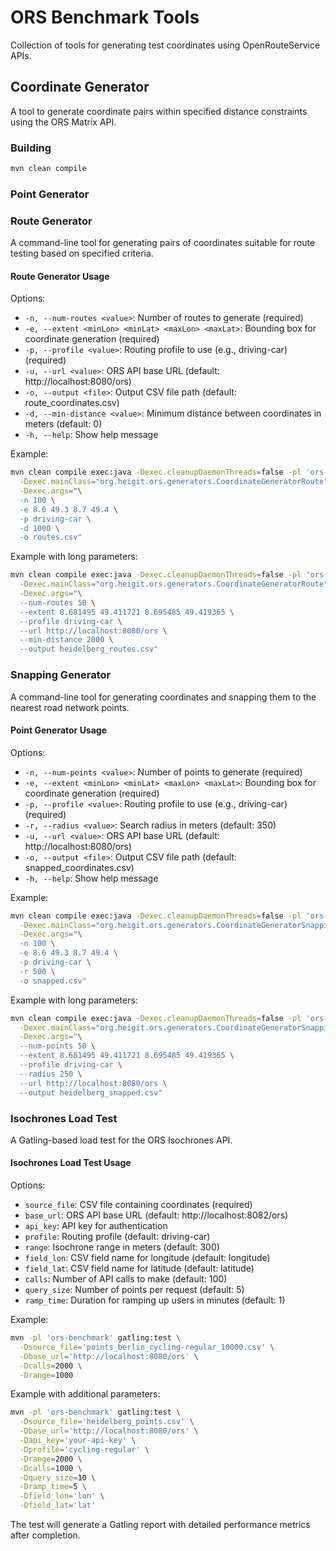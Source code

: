 # ORS Benchmark Tools

Collection of tools for generating test coordinates using OpenRouteService APIs.

## Coordinate Generator

A tool to generate coordinate pairs within specified distance constraints using the ORS Matrix API.

### Building

```bash
mvn clean compile
```

### Point Generator

### Route Generator

A command-line tool for generating pairs of coordinates suitable for route testing based on specified criteria.

#### Route Generator Usage

Options:

- `-n, --num-routes <value>`: Number of routes to generate (required)
- `-e, --extent <minLon> <minLat> <maxLon> <maxLat>`: Bounding box for coordinate generation (required)
- `-p, --profile <value>`: Routing profile to use (e.g., driving-car) (required)
- `-u, --url <value>`: ORS API base URL (default: http://localhost:8080/ors)
- `-o, --output <file>`: Output CSV file path (default: route_coordinates.csv)
- `-d, --min-distance <value>`: Minimum distance between coordinates in meters (default: 0)
- `-h, --help`: Show help message

Example:

```bash
mvn clean compile exec:java -Dexec.cleanupDaemonThreads=false -pl 'ors-benchmark' \
  -Dexec.mainClass="org.heigit.ors.generators.CoordinateGeneratorRoute" \
  -Dexec.args="\
  -n 100 \
  -e 8.6 49.3 8.7 49.4 \
  -p driving-car \
  -d 1000 \
  -o routes.csv"
```

Example with long parameters:

```bash
mvn clean compile exec:java -Dexec.cleanupDaemonThreads=false -pl 'ors-benchmark' \
  -Dexec.mainClass="org.heigit.ors.generators.CoordinateGeneratorRoute" \
  -Dexec.args="\
  --num-routes 50 \
  --extent 8.681495 49.411721 8.695485 49.419365 \
  --profile driving-car \
  --url http://localhost:8080/ors \
  --min-distance 2000 \
  --output heidelberg_routes.csv"
```

### Snapping Generator

A command-line tool for generating coordinates and snapping them to the nearest road network points.

#### Point Generator Usage

Options:

- `-n, --num-points <value>`: Number of points to generate (required)
- `-e, --extent <minLon> <minLat> <maxLon> <maxLat>`: Bounding box for coordinate generation (required)
- `-p, --profile <value>`: Routing profile to use (e.g., driving-car) (required)
- `-r, --radius <value>`: Search radius in meters (default: 350)
- `-u, --url <value>`: ORS API base URL (default: http://localhost:8080/ors)
- `-o, --output <file>`: Output CSV file path (default: snapped_coordinates.csv)
- `-h, --help`: Show help message

Example:

```bash
mvn clean compile exec:java -Dexec.cleanupDaemonThreads=false -pl 'ors-benchmark' \
  -Dexec.mainClass="org.heigit.ors.generators.CoordinateGeneratorSnapping" \
  -Dexec.args="\
  -n 100 \
  -e 8.6 49.3 8.7 49.4 \
  -p driving-car \
  -r 500 \
  -o snapped.csv"
```

Example with long parameters:

```bash
mvn clean compile exec:java -Dexec.cleanupDaemonThreads=false -pl 'ors-benchmark' \
  -Dexec.mainClass="org.heigit.ors.generators.CoordinateGeneratorSnapping" \
  -Dexec.args="\
  --num-points 50 \
  --extent 8.681495 49.411721 8.695485 49.419365 \
  --profile driving-car \
  --radius 250 \
  --url http://localhost:8080/ors \
  --output heidelberg_snapped.csv"
```

### Isochrones Load Test

A Gatling-based load test for the ORS Isochrones API.

#### Isochrones Load Test Usage

Options:

- `source_file`: CSV file containing coordinates (required)
- `base_url`: ORS API base URL (default: http://localhost:8082/ors)
- `api_key`: API key for authentication
- `profile`: Routing profile (default: driving-car)
- `range`: Isochrone range in meters (default: 300)
- `field_lon`: CSV field name for longitude (default: longitude)
- `field_lat`: CSV field name for latitude (default: latitude)
- `calls`: Number of API calls to make (default: 100)
- `query_size`: Number of points per request (default: 5)
- `ramp_time`: Duration for ramping up users in minutes (default: 1)

Example:

```bash
mvn -pl 'ors-benchmark' gatling:test \
  -Dsource_file='points_berlin_cycling-regular_10000.csv' \
  -Dbase_url='http://localhost:8080/ors' \
  -Dcalls=2000 \
  -Drange=1000
```

Example with additional parameters:

```bash
mvn -pl 'ors-benchmark' gatling:test \
  -Dsource_file='heidelberg_points.csv' \
  -Dbase_url='http://localhost:8080/ors' \
  -Dapi_key='your-api-key' \
  -Dprofile='cycling-regular' \
  -Drange=2000 \
  -Dcalls=1000 \
  -Dquery_size=10 \
  -Dramp_time=5 \
  -Dfield_lon='lon' \
  -Dfield_lat='lat'
```

The test will generate a Gatling report with detailed performance metrics after completion.
